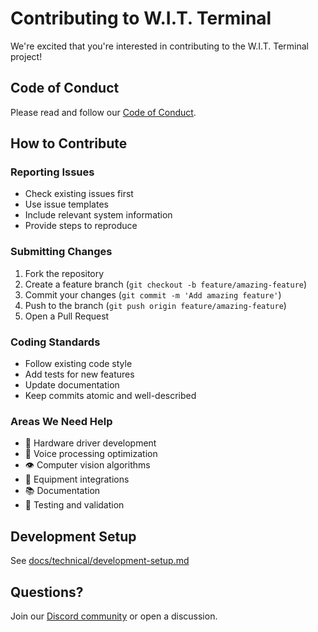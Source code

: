 # Contributing to W.I.T. Terminal

We're excited that you're interested in contributing to the W.I.T. Terminal project!

## Code of Conduct
Please read and follow our [Code of Conduct](CODE_OF_CONDUCT.md).

## How to Contribute

### Reporting Issues
- Check existing issues first
- Use issue templates
- Include relevant system information
- Provide steps to reproduce

### Submitting Changes
1. Fork the repository
2. Create a feature branch (`git checkout -b feature/amazing-feature`)
3. Commit your changes (`git commit -m 'Add amazing feature'`)
4. Push to the branch (`git push origin feature/amazing-feature`)
5. Open a Pull Request

### Coding Standards
- Follow existing code style
- Add tests for new features
- Update documentation
- Keep commits atomic and well-described

### Areas We Need Help
- 🔌 Hardware driver development
- 🎤 Voice processing optimization
- 👁️ Computer vision algorithms
- 🔧 Equipment integrations
- 📚 Documentation
- 🧪 Testing and validation

## Development Setup
See [docs/technical/development-setup.md](docs/technical/development-setup.md)

## Questions?
Join our [Discord community](https://discord.gg/wit-makers) or open a discussion.
